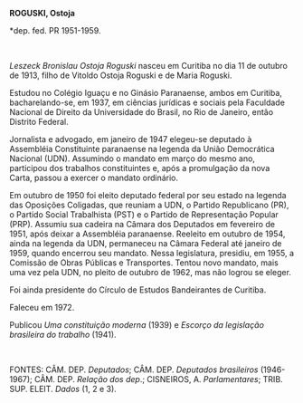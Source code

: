 **ROGUSKI, Ostoja**

\*dep. fed. PR 1951-1959.

 

*Leszeck Bronislau Ostoja Roguski* nasceu em Curitiba no dia 11 de
outubro de 1913, filho de Vitoldo Ostoja Roguski e de Maria Roguski.

Estudou no Colégio Iguaçu e no Ginásio Paranaense, ambos em Curitiba,
bacharelando-se, em 1937, em ciências jurídicas e sociais pela Faculdade
Nacional de Direito da Universidade do Brasil, no Rio de Janeiro, então
Distrito Federal.

Jornalista e advogado, em janeiro de 1947 elegeu-se deputado à
Assembléia Constituinte paranaense na legenda da União Democrática
Nacional (UDN). Assumindo o mandato em março do mesmo ano, participou
dos trabalhos constituintes e, após a promulgação da nova Carta, passou
a exercer o mandato ordinário.

Em outubro de 1950 foi eleito deputado federal por seu estado na legenda
das Oposições Coligadas, que reuniam a UDN, o Partido Republicano (PR),
o Partido Social Trabalhista (PST) e o Partido de Representação Popular
(PRP). Assumiu sua cadeira na Câmara dos Deputados em fevereiro de 1951,
após deixar a Assembléia paranaense. Reeleito em outubro de 1954, ainda
na legenda da UDN, permaneceu na Câmara Federal até janeiro de 1959,
quando encerrou seu mandato. Nessa legislatura, presidiu, em 1955, a
Comissão de Obras Públicas e Transportes. Tentou novo mandato, mais uma
vez pela UDN, no pleito de outubro de 1962, mas não logrou se eleger.

Foi ainda presidente do Círculo de Estudos Bandeirantes de Curitiba.

Faleceu em 1972.

Publicou *Uma constituição moderna* (1939) e *Escorço da legislação
brasileira do trabalho* (1941).

 

FONTES: CÂM. DEP. *Deputados*; CÂM. DEP. *Deputados brasileiros*
(1946-1967); CÂM. DEP. *Relação dos dep*.; CISNEIROS, A.
*Parlamentares*; TRIB. SUP. ELEIT. *Dados* (1, 2 e 3).

 

